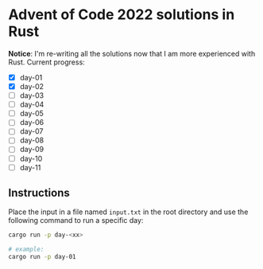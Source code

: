 # Advent of Code 2022 solutions in Rust

**Notice**: I'm re-writing all the solutions now that I am more experienced with Rust. Current progress:

- [x] day-01
- [x] day-02
- [ ] day-03
- [ ] day-04
- [ ] day-05
- [ ] day-06
- [ ] day-07
- [ ] day-08
- [ ] day-09
- [ ] day-10
- [ ] day-11

## Instructions

Place the input in a file named `input.txt` in the root directory and use the following command to run a specific day:

```bash
cargo run -p day-<xx>

# example:
cargo run -p day-01
```
